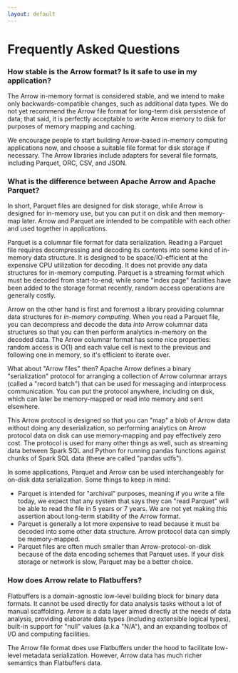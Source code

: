 ```yaml
---
layout: default
---
```

<!--
{% comment %}
Licensed to the Apache Software Foundation (ASF) under one or more
contributor license agreements.  See the NOTICE file distributed with
this work for additional information regarding copyright ownership.
The ASF licenses this file to you under the Apache License, Version 2.0
(the "License"); you may not use this file except in compliance with
the License.  You may obtain a copy of the License at

http://www.apache.org/licenses/LICENSE-2.0

Unless required by applicable law or agreed to in writing, software
distributed under the License is distributed on an "AS IS" BASIS,
WITHOUT WARRANTIES OR CONDITIONS OF ANY KIND, either express or implied.
See the License for the specific language governing permissions and
limitations under the License.
{% endcomment %}
-->

# Frequently Asked Questions

### How stable is the Arrow format? Is it safe to use in my application?

The Arrow in-memory format is considered stable, and we intend to make only backwards-compatible changes, such as additional data types. We do not yet recommend the Arrow file format for long-term disk persistence of data; that said, it is perfectly acceptable to write Arrow memory to disk for purposes of memory mapping and caching.

We encourage people to start building Arrow-based in-memory computing applications now, and choose a suitable file format for disk storage if necessary. The Arrow libraries include adapters for several file formats, including Parquet, ORC, CSV, and JSON.

### What is the difference between Apache Arrow and Apache Parquet?

In short, Parquet files are designed for disk storage, while Arrow is designed for in-memory use, but you can put it on disk and then memory-map later. Arrow and Parquet are intended to be compatible with each other and used together in applications.

Parquet is a columnar file format for data serialization. Reading a Parquet file requires decompressing and decoding its contents into some kind of in-memory data structure. It is designed to be space/IO-efficient at the expensive CPU utilization for decoding. It does not provide any data structures for in-memory computing. Parquet is a streaming format which must be decoded from start-to-end; while some "index page" facilities have been added to the storage format recently, random access operations are generally costly.

Arrow on the other hand is first and foremost a library providing columnar data structures for *in-memory computing*. When you read a Parquet file, you can decompress and decode the data *into* Arrow columnar data structures so that you can then perform analytics in-memory on the decoded data. The Arrow columnar format has some nice properties: random access is O(1) and each value cell is next to the previous and following one in memory, so it's efficient to iterate over.

What about "Arrow files" then? Apache Arrow defines a binary "serialization" protocol for arranging a collection of Arrow columnar arrays (called a "record batch") that can be used for messaging and interprocess communication. You can put the protocol anywhere, including on disk, which can later be memory-mapped or read into memory and sent elsewhere.

This Arrow protocol is designed so that you can "map" a blob of Arrow data without doing any deserialization, so performing analytics on Arrow protocol data on disk can use memory-mapping and pay effectively zero cost. The protocol is used for many other things as well, such as streaming data between Spark SQL and Python for running pandas functions against chunks of Spark SQL data (these are called "pandas udfs").

In some applications, Parquet and Arrow can be used interchangeably for on-disk data serialization. Some things to keep in mind:

* Parquet is intended for "archival" purposes, meaning if you write a file today, we expect that any system that says they can "read Parquet" will be able to read the file in 5 years or 7 years. We are not yet making this assertion about long-term stability of the Arrow format.
* Parquet is generally a lot more expensive to read because it must be decoded into some other data structure. Arrow protocol data can simply be memory-mapped.
* Parquet files are often much smaller than Arrow-protocol-on-disk because of the data encoding schemes that Parquet uses. If your disk storage or network is slow, Parquet may be a better choice.

### How does Arrow relate to Flatbuffers?

Flatbuffers is a domain-agnostic low-level building block for binary data formats. It cannot be used directly for data analysis tasks without a lot of manual scaffolding. Arrow is a data layer aimed directly at the needs of data analysis, providing elaborate data types (including extensible logical types), built-in support for "null" values (a.k.a "N/A"), and an expanding toolbox of I/O and computing facilities.

The Arrow file format does use Flatbuffers under the hood to facilitate low-level metadata serialization. However, Arrow data has much richer semantics than Flatbuffers data.
